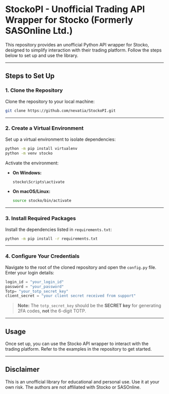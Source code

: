 # StockoPI - Unofficial Trading API Wrapper for Stocko (Formerly SASOnline Ltd.)

This repository provides an unofficial Python API wrapper for Stocko, designed to simplify interaction with their trading platform. Follow the steps below to set up and use the library.

---

## **Steps to Set Up**

### **1. Clone the Repository**

Clone the repository to your local machine:

```bash
git clone https://github.com/nevatia/StockoPI.git
```

---

### **2. Create a Virtual Environment**

Set up a virtual environment to isolate dependencies:

```bash
python -m pip install virtualenv
python -m venv stocko
```

Activate the environment:

- **On Windows:**
  ```bash
  stocko\Scripts\activate
  ```
- **On macOS/Linux:**
  ```bash
  source stocko/bin/activate
  ```

---

### **3. Install Required Packages**

Install the dependencies listed in `requirements.txt`:

```bash
python -m pip install -r requirements.txt
```

---

### **4. Configure Your Credentials**

Navigate to the root of the cloned repository and open the `config.py` file. Enter your login details:

```python
login_id = "your_login_id"
password = "your_password"
Totp= "your_totp_secret_key"
client_secret = "your client secret received from support"
```







> **Note:** The `totp_secret_key` should be the **SECRET key** for generating 2FA codes, **not** the 6-digit TOTP.

---

## **Usage**

Once set up, you can use the Stocko API wrapper to interact with the trading platform. Refer to the examples in the repository to get started.

---

## **Disclaimer**

This is an unofficial library for educational and personal use. Use it at your own risk. The authors are not affiliated with Stocko or SASOnline.


